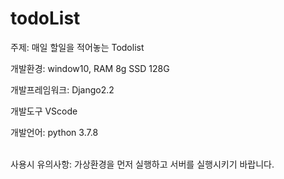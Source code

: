 # todoList

주제: 매일 할일을 적어놓는 Todolist 

개발환경: window10, RAM 8g SSD 128G

개발프레임워크: Django2.2

개발도구 VScode

개발언어: python 3.7.8
<br><br>

사용시 유의사항: 가상환경을 먼저 실행하고 서버를 실행시키기 바랍니다.
